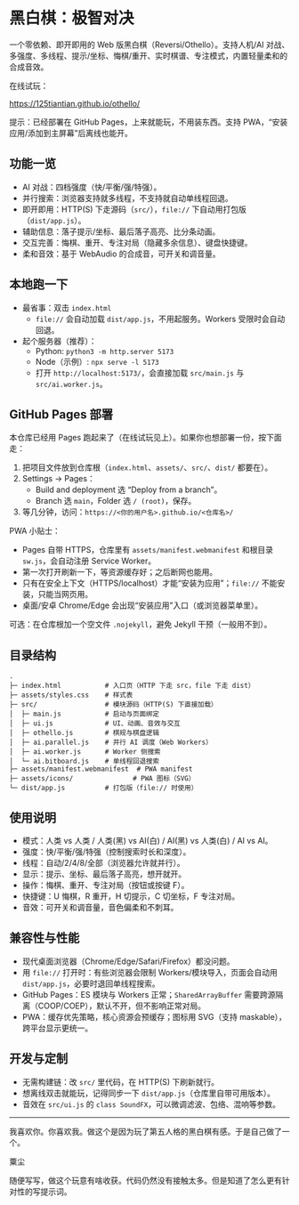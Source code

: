 # 黑白棋：极智对决

一个零依赖、即开即用的 Web 版黑白棋（Reversi/Othello）。支持人机/AI 对战、多强度、多线程、提示/坐标、悔棋/重开、实时棋谱、专注模式，内置轻量柔和的合成音效。

在线试玩：

https://125tiantian.github.io/othello/

提示：已经部署在 GitHub Pages，上来就能玩，不用装东西。支持 PWA，“安装应用/添加到主屏幕”后离线也能开。

## 功能一览
- AI 对战：四档强度（快/平衡/强/特强）。
- 并行搜索：浏览器支持就多线程，不支持就自动单线程回退。
- 即开即用：HTTP(S) 下走源码（`src/`），`file://` 下自动用打包版（`dist/app.js`）。
- 辅助信息：落子提示/坐标、最后落子高亮、比分条动画。
- 交互完善：悔棋、重开、专注对局（隐藏多余信息）、键盘快捷键。
- 柔和音效：基于 WebAudio 的合成音，可开关和调音量。

## 本地跑一下
- 最省事：双击 `index.html`
  - `file://` 会自动加载 `dist/app.js`，不用起服务。Workers 受限时会自动回退。
- 起个服务器（推荐）：
  - Python: `python3 -m http.server 5173`
  - Node（示例）: `npx serve -l 5173`
  - 打开 `http://localhost:5173/`，会直接加载 `src/main.js` 与 `src/ai.worker.js`。

## GitHub Pages 部署
本仓库已经用 Pages 跑起来了（在线试玩见上）。如果你也想部署一份，按下面走：

1) 把项目文件放到仓库根（`index.html`、`assets/`、`src/`、`dist/` 都要在）。
2) Settings → Pages：
   - Build and deployment 选 “Deploy from a branch”。
   - Branch 选 `main`，Folder 选 `/ (root)`，保存。
3) 等几分钟，访问：`https://<你的用户名>.github.io/<仓库名>/`

PWA 小贴士：
- Pages 自带 HTTPS，仓库里有 `assets/manifest.webmanifest` 和根目录 `sw.js`，会自动注册 Service Worker。
- 第一次打开刷新一下，等资源缓存好；之后断网也能用。
- 只有在安全上下文（HTTPS/localhost）才能“安装为应用”；`file://` 不能安装，只能当网页用。
- 桌面/安卓 Chrome/Edge 会出现“安装应用”入口（或浏览器菜单里）。

可选：在仓库根加一个空文件 `.nojekyll`，避免 Jekyll 干预（一般用不到）。

## 目录结构
```
.
├─ index.html           # 入口页（HTTP 下走 src，file 下走 dist）
├─ assets/styles.css    # 样式表
├─ src/                 # 模块源码（HTTP(S) 下直接加载）
│  ├─ main.js           # 启动与页面绑定
│  ├─ ui.js             # UI、动画、音效与交互
│  ├─ othello.js        # 棋规与棋盘逻辑
│  ├─ ai.parallel.js    # 并行 AI 调度（Web Workers）
│  ├─ ai.worker.js      # Worker 侧搜索
│  └─ ai.bitboard.js    # 单线程回退搜索
├─ assets/manifest.webmanifest  # PWA manifest
├─ assets/icons/               # PWA 图标（SVG）
└─ dist/app.js          # 打包版（file:// 时使用）
```

## 使用说明
- 模式：人类 vs 人类 / 人类(黑) vs AI(白) / AI(黑) vs 人类(白) / AI vs AI。
- 强度：快/平衡/强/特强（控制搜索时长和深度）。
- 线程：自动/2/4/8/全部（浏览器允许就并行）。
- 显示：提示、坐标、最后落子高亮，想开就开。
- 操作：悔棋、重开、专注对局（按钮或按键 F）。
- 快捷键：U 悔棋，R 重开，H 切提示，C 切坐标，F 专注对局。
- 音效：可开关和调音量，音色偏柔和不刺耳。

## 兼容性与性能
- 现代桌面浏览器（Chrome/Edge/Safari/Firefox）都没问题。
- 用 `file://` 打开时：有些浏览器会限制 Workers/模块导入，页面会自动用 `dist/app.js`，必要时退回单线程搜索。
- GitHub Pages：ES 模块与 Workers 正常；`SharedArrayBuffer` 需要跨源隔离（COOP/COEP），默认不开，但不影响正常对局。
- PWA：缓存优先策略，核心资源会预缓存；图标用 SVG（支持 maskable），跨平台显示更统一。

## 开发与定制
- 无需构建链：改 `src/` 里代码，在 HTTP(S) 下刷新就行。
- 想离线双击就能玩，记得同步一下 `dist/app.js`（仓库里自带可用版本）。
- 音效在 `src/ui.js` 的 `class SoundFX`，可以微调滤波、包络、混响等参数。

---
我喜欢你。你喜欢我。做这个是因为玩了第五人格的黑白棋有感。于是自己做了一个。

粟尘

随便写写，做这个玩意有啥收获。代码仍然没有接触太多。但是知道了怎么更有针对性的写提示词。